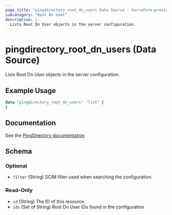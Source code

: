 ```yaml
---
page_title: "pingdirectory_root_dn_users Data Source - terraform-provider-pingdirectory"
subcategory: "Root Dn User"
description: |-
  Lists Root Dn User objects in the server configuration.
---
```


# pingdirectory_root_dn_users (Data Source)

Lists Root Dn User objects in the server configuration.

## Example Usage

```terraform
data "pingdirectory_root_dn_users" "list" {
}
```

## Documentation
See the [PingDirectory documentation](https://docs.pingidentity.com/r/en-us/pingdirectory-93/pd_ds_manage_root_user_accts)

<!-- schema generated by tfplugindocs -->
## Schema

### Optional

- `filter` (String) SCIM filter used when searching the configuration.

### Read-Only

- `id` (String) The ID of this resource.
- `ids` (Set of String) Root Dn User IDs found in the configuration

